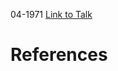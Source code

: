 

04-1971
[Link to Talk](https://www.churchofjesuschrist.org/study/general-conference/1971/04/saturday-afternoon-session?lang=eng)



# References
